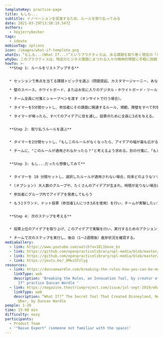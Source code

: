 ```yaml
---
templateKey: practice-page
title: もしも...
subtitle: イノベーションを促進するため、ルールを取り払ってみる
date: 2021-03-29T13:58:19.547Z
authors:
  - heyjerrybecker
tags:
  - ideate
mobiusTag: options
icon: /images/what-if-template.png
whatIs: ”もしも...(What If...)”というプラクティスは、ある課題を取り巻く現在の「ルール」や「規範」を特定し、それらのルールや規範のひとつを排除することで、革新的なアイデアの幅を広げようとするチーム・アクティビティです。このプラクティスは、ディズニーの元イノベーション＆クリエイティビティ責任者である[ダンカン・ウォードル](https://twitter.com/DuncanJWardle)によって考案されました。
whyDo: このプラクティスは、特定のビジネス課題にまつわる人々の精神的障壁に手軽に挑戦するための実績あるアクティビティです。このような精神的な障壁、あるいは”思考の川　(river of thinking)”は、私たちが特定の業界で働く中で、長い時間をかけて形成されています。経験を通じて、私たちは無意識のうちに、何かはこうあるべきだと考えるパターンを形成し始め、これらのパターンが創造性の境界線を形成しています。”もしも…”というプラクティスでは、そのような境界線を特定し、そのうちのひとつを取り除いてみることで、より創造的で革新的な問題解決のアイデアを見出すことができるようになります。
howTo: >-
  **Step 1: ルールをリストアップする**


  * セッションで焦点を当てる課題トピックを選ぶ（問題提起、カスタマージャーニー、あなたが活動している業界など）。

  * 壁のスペース、ホワイトボード、またはお気に入りのデジタル・ホワイトボード・ツールを使って、線を引いて3つの列を作り、（左から）「ルール（Rules）」、「もしも...（What If...）」、「想像(Imagine If...)」とラベルを貼る。

  * チーム全員に付箋とシャープペンを渡す（オンサイトで行う場合）。

  * タイマーを5分間セットし、参加者にその課題に関連するルール、規範、障壁をすべて列挙してもらう（付箋1枚につき1つのアイデア）。アイデアを「ルール」の列に並べる。

  * タイマーが鳴ったら、すべてのアイデアに目を通し、投票のために全員に3点を与える。


  **Step 2: 取り払うルールを選ぶ**


  * タイマーを2分間セットし、「もしこのルールがなくなったら、アイデアの幅が最も広がる」と思うルールに投票してもらう。投票上位の付箋を取り、「もしも...」の欄に移動させる。

  * チームに、"このルールが適用されなかったら？"と考えるよう求める。別の付箋に、「もし...がなかったら」という文にルールを書き換える。


  **Step 3: もし...だったら想像してみて**


  * タイマーを 10 分間セットし、選択したルールが適用されない場合、将来どのようなソリューションになるかについて、全員にアイデアを書き出してもらう。「「想像(Imagine If...)」という欄にアイデアを書き込む。

  * (オプション) 大人数のグループや、たくさんのアイデアが生まれ、時間が足りない場合は、3分間のタイマーをセットし、参加者に最も野心的だと思うアイデアの上位2～3位を選んでもらう。

  * 参加者にグループ内でアイデアを発表してもらう

  * もう1ラウンド、ドット投票（参加者1人につき3点を使用）を行い、チームが実験したいアイデアに投票する。


  **Step 4: 次のステップを考える**


  * 投票上位のアイデアを取り上げ、このアイデアで実験を行い、実行するためのアクションアイテム／次のステップをリストアップする。誰かに所有権を割り当てる（理想的には、そのアイデアを出した人）。

  * チームで次のステップを実行し、後日（1～2週間後）進捗状況を確認する。
mediaGallery:
  - link: https://www.youtube.com/watch?v=1EL1bove_bs
  - link: https://github.com/openpracticelibrary/opl-media/blob/master/images/What%20if%20template.png?raw=true
  - link: https://github.com/openpracticelibrary/opl-media/blob/master/images/What%20if%20example.png?raw=true
  - link: https://youtu.be/_8MwiGYzlyg
resources:
  - link: https://duncanwardle.com/breaking-the-rules-how-you-can-be-more-innovative/
    linkType: web
    description: 'Breaking the Rules, an Innovation Tool, by creator of the "What
      If" practice Duncan Wardle '
  - link: https://magazine.thestriveproject.com/issue/jul-sept-2019/what-if-the-secret-tool-that-created-disneyland-netflix-and-uber/
    linkType: web
    description: “What If?” The Secret Tool That Created Disneyland, Netflix and
      Uber, by Duncan Wardle
people: 1-20
time: 15-60 min
difficulty: easy
participants:
  - Product Team
  - '"Naive Expert" (someone not familiar with the space)'
---
```


